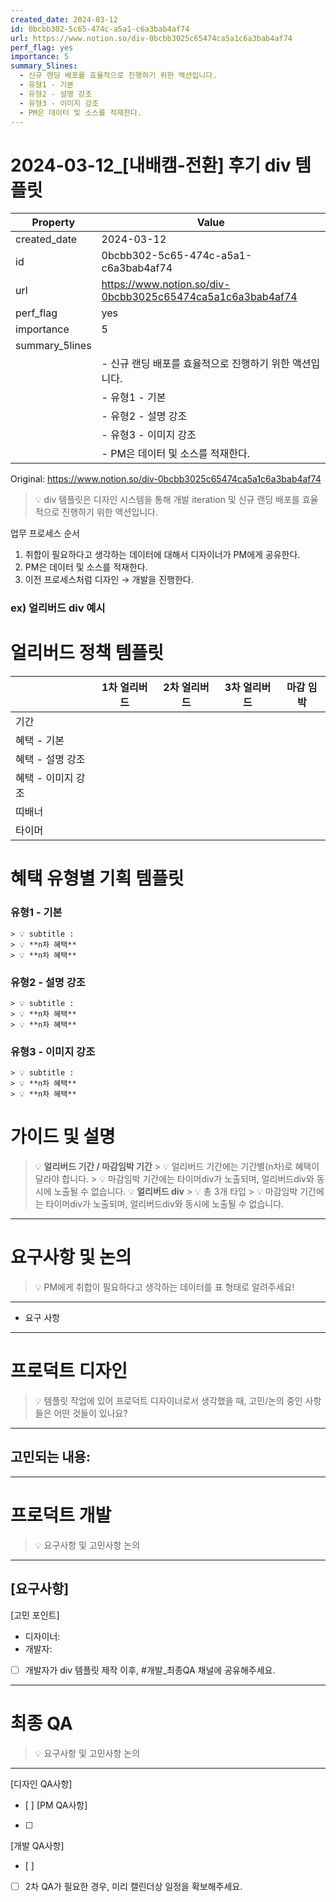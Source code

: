 ```yaml
---
created_date: 2024-03-12
id: 0bcbb302-5c65-474c-a5a1-c6a3bab4af74
url: https://www.notion.so/div-0bcbb3025c65474ca5a1c6a3bab4af74
perf_flag: yes
importance: 5
summary_5lines:
  - 신규 랜딩 배포를 효율적으로 진행하기 위한 액션입니다.
  - 유형1 - 기본
  - 유형2 - 설명 강조
  - 유형3 - 이미지 강조
  - PM은 데이터 및 소스를 적재한다.
---
```


# 2024-03-12_[내배캠-전환] 후기 div 템플릿

| Property | Value |
| --- | --- |
| created_date | 2024-03-12 |
| id | 0bcbb302-5c65-474c-a5a1-c6a3bab4af74 |
| url | https://www.notion.so/div-0bcbb3025c65474ca5a1c6a3bab4af74 |
| perf_flag | yes |
| importance | 5 |
| summary_5lines | |
|  | - 신규 랜딩 배포를 효율적으로 진행하기 위한 액션입니다. |
|  | - 유형1 - 기본 |
|  | - 유형2 - 설명 강조 |
|  | - 유형3 - 이미지 강조 |
|  | - PM은 데이터 및 소스를 적재한다. |

Original: https://www.notion.so/div-0bcbb3025c65474ca5a1c6a3bab4af74

> 💡 div 템플릿은 디자인 시스템을 통해 개발 iteration 및 
신규 랜딩 배포를 효율적으로 진행하기 위한 액션입니다.

업무 프로세스 순서
  1. 취합이 필요하다고 생각하는 데이터에 대해서 디자이너가 PM에게 공유한다.
  1. PM은 데이터 및 소스를 적재한다.
  1. 이전 프로세스처럼 디자인 → 개발을 진행한다.

### ex) 얼리버드 div 예시

# 얼리버드 정책 템플릿
|  | 1차 얼리버드 | 2차 얼리버드 | 3차 얼리버드 | 마감 임박 |
| --- | --- | --- | --- | --- |
| 기간 |  |  |  |  |
| 혜택 - 기본 |  |  |  |  |
| 혜택 - 설명 강조 |  |  |  |  |
| 혜택 - 이미지 강조 |  |  |  |  |
| 띠배너 |  |  |  |  |
| 타이머 |  |  |  |  |

# 혜택 유형별 기획 템플릿

### 유형1 - 기본
    > 💡 subtitle : 
    > 💡 **n차 혜택**
    > 💡 **n차 혜택**

### 유형2 - 설명 강조
    > 💡 subtitle : 
    > 💡 **n차 혜택**
    > 💡 **n차 혜택**

### 유형3 - 이미지 강조
    > 💡 subtitle : 
    > 💡 **n차 혜택**
    > 💡 **n차 혜택**

# 가이드 및 설명
  > 💡 **얼리버드 기간 / 마감임박 기간**
    > 💡 얼리버드 기간에는 기간별(n차)로 혜택이 달라야 합니다.
    > 💡 마감임박 기간에는 타이머div가 노출되며, 얼리버드div와 동시에 노출될 수 없습니다.
  > 💡 **얼리버드 div**
    > 💡 총 3개 타입
    > 💡 마감임박 기간에는 타이머div가 노출되며, 얼리버드div와 동시에 노출될 수 없습니다.

---

#  요구사항 및 논의
> 💡 PM에게 취합이 필요하다고 생각하는 데이터를 표 형태로 알려주세요! 

  ---
  - 요구 사항

---

#  프로덕트 디자인
> 💡 템플릿 작업에 있어
프로덕트 디자이너로서 생각했을 때, 고민/논의 중인 사항들은 어떤 것들이 있나요? 

  ---
  고민되는 내용:
  - 

---

#  프로덕트 개발
> 💡 요구사항 및 고민사항 논의

  ---
  [요구사항]
  - 
  [고민 포인트]
  - 디자이너:
  - 개발자: 
  - [ ] 개발자가 div 템플릿 제작 이후, #개발_최종QA 채널에 공유해주세요.

---

#  최종 QA
> 💡 요구사항 및 고민사항 논의

  ---
  [디자인 QA사항]
  - [ ] 
  [PM QA사항]
  - [ ] 
  [개발 QA사항]
  - [ ] 
  - [ ] 2차 QA가 필요한 경우, 미리 캘린더상 일정을 확보해주세요.
